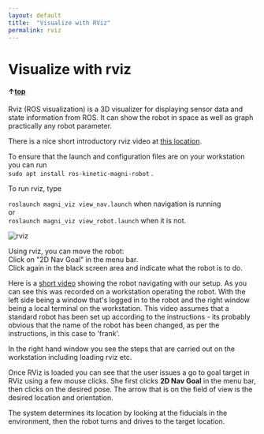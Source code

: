 ```yaml
---
layout: default
title:  "Visualize with RViz"
permalink: rviz
---
```


# Visualize with rviz

#### &uarr;[top](https://ubiquityrobotics.github.io/learn/)

Rviz (ROS visualization) is a 3D visualizer for displaying sensor data and state information from ROS. It can show the robot in space as well as graph practically any robot parameter.

There is a nice short introductory rviz video at [this location](http://wiki.ros.org/rviz).

To ensure that the launch and configuration files are on your workstation you can run  
```sudo apt install ros-kinetic-magni-robot```  .

To run rviz, type

  ```roslaunch magni_viz view_nav.launch``` when navigation is running  
  or  
  ```roslaunch magni_viz view_robot.launch``` when it is not.

![rviz](https://ubiquityrobotics.github.io/learn/assets/rviz_image.png)

Using rviz, you can move the robot:  
Click on "2D Nav Goal" in the menu bar.  
Click again in the black screen area and indicate what the robot is to do.

Here is a [short video](https://ubiquityrobotics.github.io/learn/assets/rviz_with_nav.mp4) showing the robot navigating with our setup. As you can see this was recorded on a workstation operating the robot. With the left side being a window that's logged in to the robot and the right window being a local terminal on the workstation. This video assumes that a standard robot has been set up according to the instructions - its probably obvious that the name of the robot has been changed, as per the instructions, in this case to 'frank'.

In the right hand window you see the steps that are carried out on the workstation including loading rviz etc.

Once RViz is loaded you can see that the user issues a go to goal target in RViz using a few mouse clicks. She first clicks **2D Nav Goal** in the menu bar, then clicks on the desired pose. The arrow that is on the field of view is the desired location and orientation.

The system determines its location by looking at the fiducials in the environment, then the robot turns and drives to the target location.
